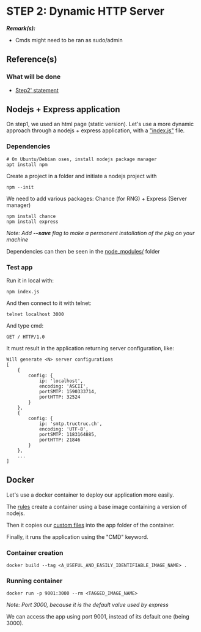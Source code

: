 
# STEP 2: Dynamic HTTP Server

***Remark(s):***

- Cmds might need to be ran as sudo/admin

## Reference(s)

### What will be done

* [Step2' statement](https://github.com/IEscher/DAI-2022-HTTP-Infra/blob/main/Lab5-Statements.md#step-2-dynamic-http-server-with-expressjs)

## Nodejs + Express application

On step1, we used an html page (static version). Let's use a more dynamic approach through a nodejs + express application, with a ["index.js"](src/index.js) file.

### Dependencies

```shell
# On Ubuntu/Debian oses, install nodejs package manager
apt install npm
```

Create a project in a folder and initiate a nodejs project with 

```shell
npm --init
```

We need to add various packages: Chance (for RNG) + Express (Server manager)

```shell
npm install chance
npm install express
```

*Note: Add **--save** flag to make a permanent installation of the pkg on your machine*

Dependencies can then be seen in the [node_modules/](src/node_modules) folder

### Test app

Run it in local with:

```shell
npm index.js
```

And then connect to it with telnet:

```shell
telnet localhost 3000
```

And type cmd: 

```shell
GET / HTTP/1.0
```

It must result in the application returning server configuration, like:

```text
Will generate <N> server configurations
[
    {
        config: {
            ip: 'localhost',
            encoding: 'ASCII',
            portSMTP: 1590333714,
            portHTTP: 32524
        }
    },
    {
        config: {
            ip: 'smtp.tructruc.ch',
            encoding: 'UTF-8',
            portSMTP: 1183164885,
            portHTTP: 21846
        }
    },
    ...
]
```

## Docker

Let's use a docker container to deploy our application more easily.

The [rules](Dockerfile) create a container using a base image containing a version of nodejs.

Then it copies our [custom files](src/) into the app folder of the container.

Finally, it runs the application using the "CMD" keyword.

### Container creation

```shell
docker build --tag <A_USEFUL_AND_EASILY_IDENTIFIABLE_IMAGE_NAME> .
```

### Running container

```shell
docker run -p 9001:3000 --rm <TAGGED_IMAGE_NAME>
```

*Note: Port 3000, because it is the default value used by express*

We can access the app using port 9001, instead of its default one (being 3000).

